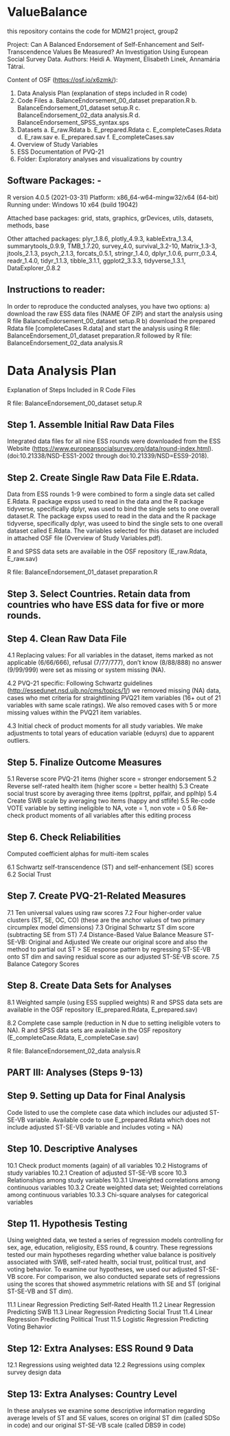 # ValueBalance
this repository contains the code for MDM21 project, group2

Project: Can A Balanced Endorsement of Self-Enhancement and Self-Transcendence Values Be Measured? An Investigation Using European Social Survey Data.
Authors: Heidi A. Wayment, Elisabeth Linek, Annamária Tátrai.

Content of OSF (https://osf.io/x6zmk/): 
1.	Data Analysis Plan (explanation of steps included in R code)
2.	Code Files
a.	BalanceEndorsement_00_dataset preparation.R
b.	BalanceEndorsement_01_dataset setup.R
c.	BalanceEndorsement_02_data analysis.R
d.	BalanceEndorsement_SPSS_syntax.sps
3.	Datasets
a.	E_raw.Rdata
b.	E_prepared.Rdata
c.	E_completeCases.Rdata
d.	E_raw.sav
e.	E_prepared.sav
f.	E_completeCases.sav
4.	Overview of Study Variables 
5.	ESS Documentation of PVQ-21
6.	Folder: Exploratory analyses and visualizations by country

##  Software Packages: -
R version 4.0.5 (2021-03-31)
Platform: x86_64-w64-mingw32/x64 (64-bit)
Running under: Windows 10 x64 (build 19042)

Attached base packages: grid, stats, graphics, grDevices, utils, datasets, methods, base 

Other attached packages: plyr_1.8.6, plotly_4.9.3, kableExtra_1.3.4, summarytools_0.9.9, TMB_1.7.20, survey_4.0, survival_3.2-10, Matrix_1.3-3, jtools_2.1.3, psych_2.1.3, forcats_0.5.1, stringr_1.4.0, dplyr_1.0.6, purrr_0.3.4, readr_1.4.0, tidyr_1.1.3, tibble_3.1.1, ggplot2_3.3.3, tidyverse_1.3.1, DataExplorer_0.8.2 


## Instructions to reader:
In order to reproduce the conducted analyses, you have two options:
a)	download the raw ESS data files (NAME OF ZIP) and start the analysis using R file BalanceEndorsement_00_dataset setup.R 
b)	download the prepared Rdata file [completeCases R.data] and start the analysis using R file: BalanceEndorsement_01_dataset preparation.R followed by R file: BalanceEndorsement_02_data analysis.R
 
# Data Analysis Plan
Explanation of Steps Included in R Code Files

R file: BalanceEndorsement_00_dataset setup.R	

## Step 1. Assemble Initial Raw Data Files
Integrated data files for all nine ESS rounds were downloaded from the ESS Website (https://www.europeansocialsurvey.org/data/round-index.html).
(doi:10.21338/NSD-ESS1-2002 through doi:10.21339/NSD=ESS9-2018).

## Step 2. Create Single Raw Data File E.Rdata. 
Data from ESS rounds 1-9 were combined to form a single data set called E.Rdata. R package expss used to read in the data and the R package tidyverse, specifically dplyr, was used to bind the single sets to one overall dataset.R. The package expss used to read in the data and the R package tidyverse, specifically dplyr, was useed to bind the single sets to one overall dataset called E.Rdata. The variables selected for this dataset are included in attached OSF file (Overview of Study Variables.pdf). 

R and SPSS data sets are available in the OSF repository (E_raw.Rdata, E_raw.sav)

R file: BalanceEndorsement_01_dataset preparation.R

## Step 3. Select Countries. Retain data from countries who have ESS data for five or more rounds.

## Step 4. Clean Raw Data File

4.1 Replacing values: For all variables in the dataset, items marked as not applicable (6/66/666), refusal (7/77/777), don’t know (8/88/888) no answer (9/99/999) were set as missing or system missing (NA).

4.2 PVQ-21 specific:
Following Schwartz guidelines (http://essedunet.nsd.uib.no/cms/topics/1/) we removed missing (NA) data, cases who met criteria for straightlining PVQ21 item variables (16+ out of 21 variables with same scale ratings). We also removed cases with 5 or more missing values within the PVQ21 item variables. 

4.3 Initial check of product moments for all study variables. We make adjustments to total years of education variable (eduyrs) due to apparent outliers. 

## Step 5. Finalize Outcome Measures

5.1 Reverse score PVQ-21 items (higher score = stronger endorsement
5.2 Reverse self-rated health item (higher score = better health)
5.3 Create social trust score by averaging three items (ppltrst, pplfair, and pplhlp)
5.4 Create SWB scale by averaging two items (happy and stflife)
5.5 Re-code VOTE variable by setting ineligible to NA, vote = 1, non vote = 0
5.6 Re-check product moments of all variables after this editing process

## Step 6. Check Reliabilities
Computed coefficient alphas for multi-item scales

6.1 Schwartz self-transcendence (ST) and self-enhancement (SE) scores
6.2	Social Trust

## Step 7. Create PVQ-21-Related Measures

7.1	Ten universal values using raw scores
7.2 	Four higher-order value clusters (ST, SE, OC, CO) (these are the anchor values of two primary circumplex model dimensions)
7.3	Original Schwartz ST dim score (subtracting SE from ST)
7.4	Distance-Based Value Balance Measure ST-SE-VB: Original and Adjusted
	We create our original score and also the method to partial out ST > SE response pattern by regressing ST-SE-VB onto ST dim and saving residual score as our adjusted ST-SE-VB score.
7.5	Balance Category Scores

## Step 8. Create Data Sets for Analyses
8.1 Weighted sample (using ESS supplied weights)
R and SPSS data sets are available in the OSF repository (E_prepared.Rdata, E_prepared.sav)

8.2 Complete case sample (reduction in N due to setting ineligible voters to NA). 
R and SPSS data sets are available in the OSF repository (E_completeCase.Rdata, E_completeCase.sav)


R file: BalanceEndorsement_02_data analysis.R

## PART III: Analyses (Steps 9-13)

## Step 9. Setting up Data for Final Analysis

Code listed to use the complete case data which includes our adjusted ST-SE-VB variable.
Available code to use E_prepared.Rdata which does not include adjusted ST-SE-VB variable and includes voting = NA)

## Step 10. Descriptive Analyses

10.1 	Check product moments (again) of all variables
10.2	Histograms of study variables
	10.2.1	Creation of adjusted ST-SE-VB score
10.3	Relationships among study variables
	10.3.1 	Unweighted correlations among continuous variables
	10.3.2	Create weighted data set; Weighted correlations among continuous variables
	10.3.3	Chi-square analyses for categorical variables

## Step 11. Hypothesis Testing
Using weighted data, we tested a series of regression models controlling for sex, age, education, religiosity, ESS round, & country. These regressions tested our main hypotheses regarding whether value balance is positively associated with SWB, self-rated health, social trust, political trust, and voting behavior. To examine our hypotheses, we used our adjusted ST-SE-VB score. For comparison, we also conducted separate sets of regressions using the scores that showed asymmetric relations with SE and ST (original ST-SE-VB and ST dim). 

11.1	Linear Regression Predicting Self-Rated Health
11.2	Linear Regression Predicting SWB
11.3	Linear Regression Predicting Social Trust
11.4	Linear Regression Predicting Political Trust
11.5	Logistic Regression Predicting Voting Behavior

## Step 12: Extra Analyses: ESS Round 9 Data

12.1	Regressions using weighted data
12.2	Regressions using complex survey design data

## Step 13: Extra Analyses: Country Level
In these analyses we examine some descriptive information regarding average levels of ST and SE values, scores on original ST dim (called SDSo in code) and our original ST-SE-VB scale (called DBS9 in code)
